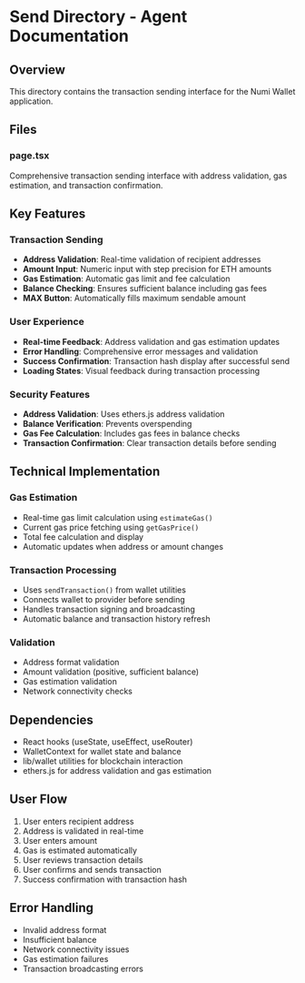 # Send Directory - Agent Documentation

## Overview
This directory contains the transaction sending interface for the Numi Wallet application.

## Files

### page.tsx
Comprehensive transaction sending interface with address validation, gas estimation, and transaction confirmation.

## Key Features

### Transaction Sending
- **Address Validation**: Real-time validation of recipient addresses
- **Amount Input**: Numeric input with step precision for ETH amounts
- **Gas Estimation**: Automatic gas limit and fee calculation
- **Balance Checking**: Ensures sufficient balance including gas fees
- **MAX Button**: Automatically fills maximum sendable amount

### User Experience
- **Real-time Feedback**: Address validation and gas estimation updates
- **Error Handling**: Comprehensive error messages and validation
- **Success Confirmation**: Transaction hash display after successful send
- **Loading States**: Visual feedback during transaction processing

### Security Features
- **Address Validation**: Uses ethers.js address validation
- **Balance Verification**: Prevents overspending
- **Gas Fee Calculation**: Includes gas fees in balance checks
- **Transaction Confirmation**: Clear transaction details before sending

## Technical Implementation

### Gas Estimation
- Real-time gas limit calculation using `estimateGas()`
- Current gas price fetching using `getGasPrice()`
- Total fee calculation and display
- Automatic updates when address or amount changes

### Transaction Processing
- Uses `sendTransaction()` from wallet utilities
- Connects wallet to provider before sending
- Handles transaction signing and broadcasting
- Automatic balance and transaction history refresh

### Validation
- Address format validation
- Amount validation (positive, sufficient balance)
- Gas estimation validation
- Network connectivity checks

## Dependencies
- React hooks (useState, useEffect, useRouter)
- WalletContext for wallet state and balance
- lib/wallet utilities for blockchain interaction
- ethers.js for address validation and gas estimation

## User Flow
1. User enters recipient address
2. Address is validated in real-time
3. User enters amount
4. Gas is estimated automatically
5. User reviews transaction details
6. User confirms and sends transaction
7. Success confirmation with transaction hash

## Error Handling
- Invalid address format
- Insufficient balance
- Network connectivity issues
- Gas estimation failures
- Transaction broadcasting errors 